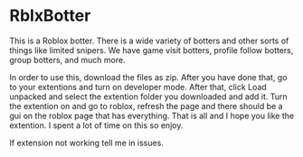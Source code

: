 # RblxBotter
This is a Roblox botter.
There is a wide variety of botters and other sorts of things like limited snipers. We have game visit botters, profile follow botters, group botters, and much more.

In order to use this, download the files as zip. After you have done that, go to your extentions and turn on developer mode. After that, click Load unpacked and select the extention folder you downloaded and add it. Turn the extention on and go to roblox, refresh the page and there should be a gui on the roblox page that has everything. That is all and I hope you like the extention. I spent a lot of time on this so enjoy.

If extension not working tell me in issues.

